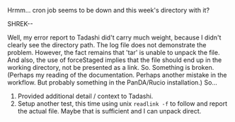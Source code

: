 Hrmm... cron job seems to be down and this week's directory with it?  

SHREK--

Well, my error report to Tadashi did't carry much weight, because I didn't clearly see the directory path.  The log file does not demonstrate the problem.  However, the fact remains that 'tar' is unable to unpack the file.  And also, the use of forceStaged implies that the file should end up in the working directory, not be presented as a link.  So.  Something is broken.
(Perhaps my reading of the documentation.  Perhaps another mistake in the workflow.  But probably something in the PanDA/Rucio installation.)  So...

1) Provided additional detail / context to Tadashi.
2) Setup another test, this time using unix `readlink -f` to follow and report the actual file.  Maybe that is sufficient and I can unpack direct.

